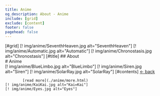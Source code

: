 ```yaml
---
title: Anime
og_description: About - Anime
include: [grid]
exclude: [content]
footer: false
pagehead: false
---
```


[#grid]
    [! img/anime/SeventhHeaven.jpg alt="SeventhHeaven"]
    [! img/anime/Automatic.jpg alt="Automatic"]
    [! img/anime/Chronostasis.jpg alt="Chronostasis"]
    [#title]
            ## About  
            # Anime  
    [! img/anime/BlueLimbo.jpg alt="BlueLimbo"]
    [! img/anime/Siren.jpg alt="Siren"]
    [! img/anime/SolarRay.jpg alt="SolarRay"]
    [#contents]
            [<- back](/about)

            [read more](./anime/more.html)
    [! img/anime/KaiKai.jpg alt="Kai=Kai"]
    [! img/anime/Eyes.jpg alt="Eyes"]
